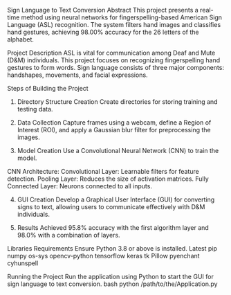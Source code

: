 Sign Language to Text Conversion
Abstract
This project presents a real-time method using neural networks for fingerspelling-based American Sign Language (ASL) recognition. The system filters hand images and classifies hand gestures, achieving 98.00% accuracy for the 26 letters of the alphabet.

Project Description
ASL is vital for communication among Deaf and Mute (D&M) individuals. This project focuses on recognizing fingerspelling hand gestures to form words. Sign language consists of three major components: handshapes, movements, and facial expressions.

Steps of Building the Project
1. Directory Structure Creation
Create directories for storing training and testing data.

2. Data Collection
Capture frames using a webcam, define a Region of Interest (ROI), and apply a Gaussian blur filter for preprocessing the images.

3. Model Creation
Use a Convolutional Neural Network (CNN) to train the model.

CNN Architecture:
Convolutional Layer: Learnable filters for feature detection.
Pooling Layer: Reduces the size of activation matrices.
Fully Connected Layer: Neurons connected to all inputs.

4. GUI Creation
Develop a Graphical User Interface (GUI) for converting signs to text, allowing users to communicate effectively with D&M individuals.

5. Results
Achieved 95.8% accuracy with the first algorithm layer and 98.0% with a combination of layers.

Libraries Requirements
Ensure Python 3.8 or above is installed.
Latest pip
numpy
os-sys
opencv-python
tensorflow
keras
tk
Pillow
pyenchant
cyhunspell

Running the Project
Run the application using Python to start the GUI for sign language to text conversion.
bash
python /path/to/the/Application.py
